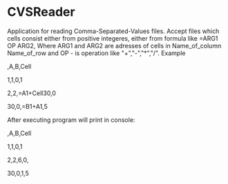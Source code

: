 # CVSReader
Application for reading Comma-Separated-Values files. Accept files which cells consist either from positive integeres, either from formula like =ARG1 OP ARG2,
Where ARG1 and ARG2 are adresses of cells in Name_of_column Name_of_row and OP - is operation like "+","-","*","/".
Example

,A,B,Cell

1,1,0,1

2,2,=A1+Cell30,0

30,0,=B1+A1,5

After executing program will print in console:

,A,B,Cell

1,1,0,1

2,2,6,0,

30,0,1,5


